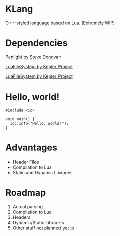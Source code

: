# KLang
  C++-styled language based on Lua. (Extremely WIP)

# Dependencies

  [Penlight by Steve Donovan](https://github.com/stevedonovan/penlight)
  
  [LuaFileSystem by Kepler Project](https://github.com/KeplerProject/LuaFileSystem)

  [LuaFileSystem by Kepler Project](https://github.com/KeplerProject/LuaFileSystem)

# Hello, world!

  ```
  #include <io>
  
  void main() {
    io::info("Hello, world!");
  }
  ```

# Advantages

  - Header Files
  - Compilation to Lua
  - Static and Dynamic Libraries

# Roadmap

  1. Actual parsing
  2. Compilation to Lua
  3. Headers
  4. Dynamic/Static Libraries
  5. Other stuff not planned yet :p
